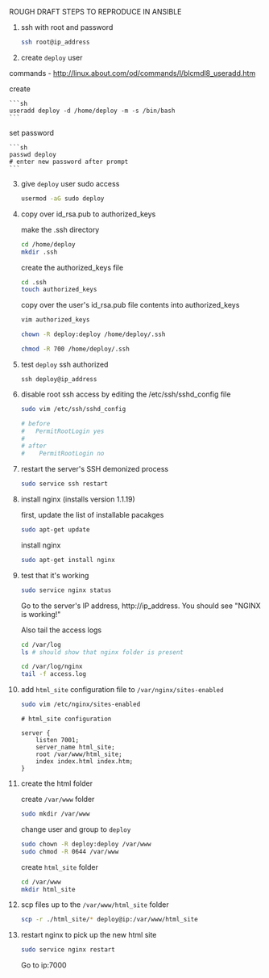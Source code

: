 ROUGH DRAFT STEPS TO REPRODUCE IN ANSIBLE

1. ssh with root and password

	```sh
	ssh root@ip_address
	```

2. create `deploy` user

  commands - http://linux.about.com/od/commands/l/blcmdl8_useradd.htm
  
  create
  
	```sh
	useradd deploy -d /home/deploy -m -s /bin/bash
	```
  set password
  
	```sh
	passwd deploy
	# enter new password after prompt
	```

3. give `deploy` user sudo access

	```sh
	usermod -aG sudo deploy
	```
	
4. copy over id_rsa.pub to authorized_keys
	
	make the .ssh directory
	```sh
	cd /home/deploy
	mkdir .ssh
	```
	
	create the authorized_keys file
	```sh
	cd .ssh
	touch authorized_keys
	```
	
	copy over the user's id_rsa.pub file contents into authorized_keys
	```sh
	vim authorized_keys
	
	chown -R deploy:deploy /home/deploy/.ssh
	
	chmod -R 700 /home/deploy/.ssh
	```

4. test `deploy` ssh authorized

	```ssh
	ssh deploy@ip_address
	```
	
5. disable root ssh access by editing the /etc/ssh/sshd_config file
	
	```sh
	sudo vim /etc/ssh/sshd_config
	
	# before
	#   PermitRootLogin yes
	#
	# after
	#    PermitRootLogin no
	```
	
6. restart the server's SSH demonized process

	```sh
	sudo service ssh restart
	```

7. install nginx (installs version 1.1.19)
  
	first, update the list of installable pacakges
	```sh
	sudo apt-get update
	```
	
	install nginx
	```sh
	sudo apt-get install nginx
	```
	
8. test that it's working

	```sh
	sudo service nginx status
	```
	
	Go to the server's IP address, http://ip_address. You should see "NGINX is working!"
	
	Also tail the access logs
	
	```sh
	cd /var/log
	ls # should show that nginx folder is present
	
	cd /var/log/nginx
	tail -f access.log
	```

9. add `html_site` configuration file to `/var/nginx/sites-enabled`

	```sh
	sudo vim /etc/nginx/sites-enabled
	```
	
	```
	# html_site configuration 
	
	server {
		listen 7001;
		server_name html_site;
		root /var/www/html_site;
		index index.html index.htm;
	}
	```


10. create the html folder 

	create `/var/www` folder
	```sh
	sudo mkdir /var/www
	```
	
	change user and group to `deploy`
	```sh
	sudo chown -R deploy:deploy /var/www
	sudo chmod -R 0644 /var/www
	```
	
	create `html_site` folder
	```sh
	cd /var/www
	mkdir html_site
	```

11. scp files up to the `/var/www/html_site` folder

	```sh
	scp -r ./html_site/* deploy@ip:/var/www/html_site
	```
	
12. restart nginx to pick up the new html site
	
	```sh 
	sudo service nginx restart
	```
	Go to ip:7000
 
